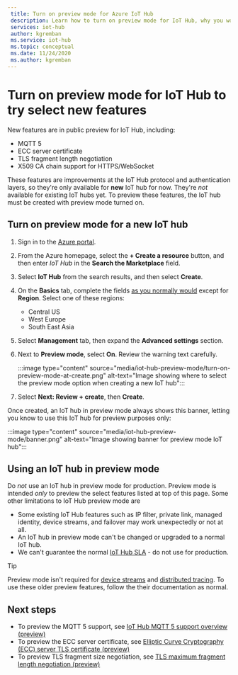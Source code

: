```yaml
---
 title: Turn on preview mode for Azure IoT Hub
 description: Learn how to turn on preview mode for IoT Hub, why you would want to, and some warnings
 services: iot-hub
 author: kgremban
 ms.service: iot-hub
 ms.topic: conceptual
 ms.date: 11/24/2020
 ms.author: kgremban
---
```


# Turn on preview mode for IoT Hub to try select new features

<!-- 
- We are working hard to bring you new features
- Some of these features require a brand new iot hub with preview mode on
- some features may not work at all or have unexpected behavior
- "Normal preview features" do NOT require preview mode 
- Support opt-in at creation time only
- Customer cannot opt back out post creation
- If customer wants to evaluate, they must use new hub dedicated for the preview
- Banners, documentations and all materials indicate preview quality: no GA guarantee at all
-->

New features are in public preview for IoT Hub, including:

- MQTT 5
- ECC server certificate
- TLS fragment length negotiation
- X509 CA chain support for HTTPS/WebSocket

These features are improvements at the IoT Hub protocol and authentication layers, so they're only available for **new** IoT hub for now. They're *not* available for existing IoT hubs yet. To preview these features, the IoT hub must be created with preview mode turned on.

## Turn on preview mode for a new IoT hub

1. Sign in to the [Azure portal](https://portal.azure.com).

1. From the Azure homepage, select the **+ Create a resource** button, and then enter *IoT Hub* in the **Search the Marketplace** field.

1. Select **IoT Hub** from the search results, and then select **Create**.

1. On the **Basics** tab, complete the fields [as you normally would](iot-hub-create-through-portal.md) except for **Region**. Select one of these regions:
    
    - Central US
    - West Europe
    - South East Asia

1. Select **Management** tab, then expand the **Advanced settings** section.

1. Next to **Preview mode**, select **On**. Review the warning text carefully.

    :::image type="content" source="media/iot-hub-preview-mode/turn-on-preview-mode-at-create.png" alt-text="Image showing where to select the preview mode option when creating a new IoT hub":::

1. Select **Next: Review + create**, then **Create**.

Once created, an IoT hub in preview mode always shows this banner, letting you know to use this IoT hub for preview purposes only: 

:::image type="content" source="media/iot-hub-preview-mode/banner.png" alt-text="Image showing banner for preview mode IoT hub":::

## Using an IoT hub in preview mode

Do *not* use an IoT hub in preview mode for production. Preview mode is intended *only* to preview the select features listed at top of this page. Some other limitations to IoT Hub preview mode are

- Some existing IoT Hub features such as IP filter, private link, managed identity, device streams, and failover may work unexpectedly or not at all.
- An IoT hub in preview mode can't be changed or upgraded to a normal IoT hub.
- We can't guarantee the normal [IoT Hub SLA](https://azure.microsoft.com/support/legal/sla/iot-hub/v1_2/) - do not use for production.

> [!TIP]
> Preview mode isn't required for [device streams](iot-hub-device-streams-overview.md) and [distributed tracing](iot-hub-distributed-tracing.md). To use these older preview features, follow the their documentation as normal. 

## Next steps

- To preview the MQTT 5 support, see [IoT Hub MQTT 5 support overview (preview)](../iot/iot-mqtt-5-preview.md)
- To preview the ECC server certificate, see [Elliptic Curve Cryptography (ECC) server TLS certificate (preview)](iot-hub-tls-support.md#elliptic-curve-cryptography-ecc-server-tls-certificate-preview)
- To preview TLS fragment size negotiation, see [TLS maximum fragment length negotiation (preview)](iot-hub-tls-support.md#tls-maximum-fragment-length-negotiation-preview)